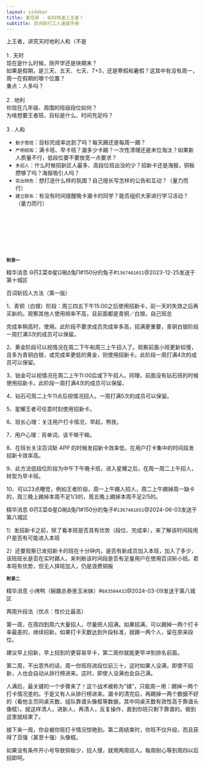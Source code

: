 ```yaml
---
layout: sidebar
title: 麦花捞 - 如何快速上王者？
subtitle: 百词斩打工人速成手册
---
```


上王者，讲究天时地利人和（不是<br><br>
1 . 天时<br>
现在是什么时候，刚开学还是快期末？<br>
如果是假期，是三天、五天、七天、7+3，还是寒假和暑假？这其中有没有周一，周一在假期的哪个位置？<br>
重点：人多吗？<br><br>
2 . 地利<br>
你现在几年级、周围的班级段位如何？<br>
为啥想要王者班、目标是什么、时间充足吗？<br><br>
3 . 人和<br>
- `勤于管班`：目标完成率达到了吗？每天踢还是每周一踢？<br>
- `严明规矩`：满卡班、早卡班？漏多少卡踢？一次性清理还是末位淘汰？如果新人质量不行，低段位要不要放宽一点要求？<br>
- `多招人`：什么时候招新区人最多、高段位班出没的少？招新卡还是海报，铜板攒够了吗？海报吸引人吗？<br>
- `突出特色`：想打造什么样的氛围？自己擅长写怎样的公告和互动？（量力而行）<br>
- `建立联系`：有没有时间提醒晚卡漏卡的同学？能否组织大家进行学习活动？（量力而行）<br><br>


<br><br><br><br><br>

**`附录一`**

精华消息 Θ荇Σ菜Φ星Ω琬Δ兔Π#150分的兔子#`1367461651`@2023-12-25发送于第十城区

百词斩招人方法（第一版）

1、青铜（白银）阶段：周三四五下午15:00之后使用招新卡，前一天的失效之后再买新的。观察其他人使用频率不高，且前面都是青铜／白银，自己班总

完成率稍高时，使用。此阶段不要求成员完成率多高，招满更重要，青铜白银阶段一周打满3次的成员可以保留。

2、黄金阶段可以视情况在周二下午和周三上午招人了。观察前面小班更新较慢，且多为青铜白银，或完成率更低的黄金，则使用招新卡。此阶段一周打满4次的成员可以保留。

3、铂金可以视情况在周二上午11:00后或下午招人。同理，前面没有钻石班的时候使用招新卡。此阶段一周打满4次的成员可以保留。

4、钻石可周二上午11点后视情况招人。一周打满5次的成员可以保留。

5、星耀王者可任意时刻使用招新卡。

6、班长心理：关注用户打卡情况，早起，熬夜。

7、用户心理：背单词，该干嘛干嘛。

8、在班长关注百词斩 APP 的时候发招新卡效率低，在用户打卡集中的时间段发招新卡效率高。

9、此方法低段位阶段为中午下午晚卡班，进入星耀之后，在周一周二上午招人，转型为早卡班。

10、可以23点睡觉，例如王者阶段，周一上午踢人招人，周二上午踢掉周一缺卡的，周三晚上踢掉本周不足1/3的，周五晚上踢掉本周不足2/5的。



精华消息 Θ荇Σ菜Φ星Ω琬Δ兔Π#150分的兔子#`1367461651`@2024-06-03发送于第八城区

1）发招新卡之前，除了看本班是否具有优势（段位、完成率），来了解该时间段用户是否有可能进入本班

2）还要观察已发招新卡的班在十分钟内，是否有新成员加入本班，加入了多少，该班班长是否在实时踢人，来判断该时间段是否有足量用户在使用百词斩小班。若本班有优势，但无人择班加入，仍是浪费铜板


**`附录二`**

精华消息 小烤鸭（婉霸总泰崽玉米妹）#`683504432`@2024-03-09发送于第八城区

两周升段法（优点：性价比最高）

第一周，在周四到周六大量招人，尽量把人招满。如果招满，可以踢掉一两个打卡率最差的，继续招新。如果打卡天数达到升段标准，就踢一两个人，留在原来段位。

建议早上招新，早上招到的更容易早卡，第二周你就能更早冲到排名前面。

第二周，不出意外的话，周一你班将进段位前三十，这时如果人没满，即使不招新，人也会自动从排行榜进来。这时，即使人没满也会自己满。

人满后，最关键的一个步骤来了！这个战术被称为"铺"，只能周一用：踢掉一两个打卡情况差的。于是又有人从排行榜进来。漏卡的清完后，再踢掉一两个数据不好的（看他主页同桌天数、组队靠谱头像框等数据，其中同桌天数有效性高于靠谱头像框）。就这样清人，进新人，再清人，反复操作，直到你班只剩下靠谱的。做到这里就结束了。

接下来一周，你会被你班打卡情况惊艳到。第二周结束时，你班不仅升段，而且获得了百强（甚至十强）头像框。

如果没有条件开小号导致铜板少，招人慢，就用两周招人。每周耐心等到周四以后招即呵。

<br>